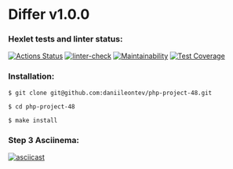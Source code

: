 ### <h1> Differ v1.0.0 </h1>
### Hexlet tests and linter status:
[![Actions Status](https://github.com/daniileontev/php-project-48/workflows/hexlet-check/badge.svg)](https://github.com/daniileontev/php-project-48/actions) [![linter-check](https://github.com/daniileontev/php-project-48/actions/workflows/linter-check.yml/badge.svg)](https://github.com/daniileontev/php-project-48/actions/workflows/linter-check.yml) [![Maintainability](https://api.codeclimate.com/v1/badges/ceeaa0731314bb5aeda7/maintainability)](https://codeclimate.com/github/daniileontev/php-project-48/maintainability) [![Test Coverage](https://api.codeclimate.com/v1/badges/ceeaa0731314bb5aeda7/test_coverage)](https://codeclimate.com/github/daniileontev/php-project-48/test_coverage)

### Installation:
```
$ git clone git@github.com:daniileontev/php-project-48.git

$ cd php-project-48

$ make install
```

### Step 3 Asciinema:
[![asciicast](https://asciinema.org/a/YOHs8acM7cGBTHt3cQ1462dvh.svg)](https://asciinema.org/a/YOHs8acM7cGBTHt3cQ1462dvh)
